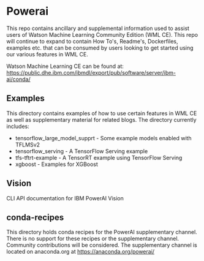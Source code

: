 # Powerai
This repo contains ancillary and supplemental information used to assist users of Watson Machine Learning Community Edition (WML CE).  This repo will continue to expand to contain How To's, Readme's, Dockerfiles, examples etc. that can be consumed by users looking to get started using our various features in WML CE.

Watson Machine Learning CE can be found at:
https://public.dhe.ibm.com/ibmdl/export/pub/software/server/ibm-ai/conda/

## Examples

This directory contains examples of how to use certain features in WML CE as well as supplementary material for related blogs. The directory currently includes:
 - tensorflow_large_model_supprt - Some example models enabled with TFLMSv2
 - tensorflow_serving - A TensorFlow Serving example
 - tfs-tftrt-example - A TensorRT example using TensorFlow Serving
 - xgboost - Examples for XGBoost

## Vision

CLI API documentation for IBM PowerAI Vision

## conda-recipes

This directory holds conda recipes for the PowerAI supplementary channel. There is no support for these recipes or the supplementary channel. Community contributions will be considered.
The supplementary channel is located on anaconda.org at https://anaconda.org/powerai/
